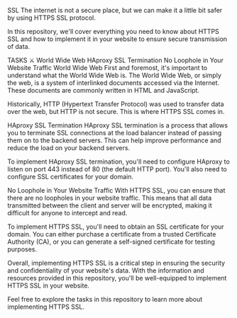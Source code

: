  SSL
The internet is not a secure place, but we can make it a little bit safer by using HTTPS SSL protocol.

In this repository, we'll cover everything you need to know about HTTPS SSL and how to implement it in your website to ensure secure transmission of data.

TASKS ⚔️
World Wide Web
HAproxy SSL Termination
No Loophole in Your Website Traffic
World Wide Web
First and foremost, it's important to understand what the World Wide Web is. The World Wide Web, or simply the web, is a system of interlinked documents accessed via the Internet. These documents are commonly written in HTML and JavaScript.

Historically, HTTP (Hypertext Transfer Protocol) was used to transfer data over the web, but HTTP is not secure. This is where HTTPS SSL comes in.

HAproxy SSL Termination
HAproxy SSL termination is a process that allows you to terminate SSL connections at the load balancer instead of passing them on to the backend servers. This can help improve performance and reduce the load on your backend servers.

To implement HAproxy SSL termination, you'll need to configure HAproxy to listen on port 443 instead of 80 (the default HTTP port). You'll also need to configure SSL certificates for your domain.

No Loophole in Your Website Traffic
With HTTPS SSL, you can ensure that there are no loopholes in your website traffic. This means that all data transmitted between the client and server will be encrypted, making it difficult for anyone to intercept and read.

To implement HTTPS SSL, you'll need to obtain an SSL certificate for your domain. You can either purchase a certificate from a trusted Certificate Authority (CA), or you can generate a self-signed certificate for testing purposes.

Overall, implementing HTTPS SSL is a critical step in ensuring the security and confidentiality of your website's data. With the information and resources provided in this repository, you'll be well-equipped to implement HTTPS SSL in your website.

Feel free to explore the tasks in this repository to learn more about implementing HTTPS SSL.
